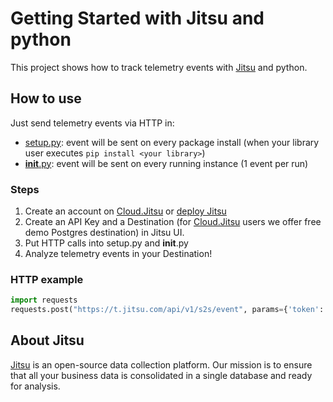 # Getting Started with Jitsu and python

This project shows how to track telemetry events with [Jitsu](https://jitsu) and python.

## How to use

Just send telemetry events via HTTP in:
- [setup.py](https://github.com/jitsucom/jitsu-python-example/blob/main/setup.py): event will be sent on every package install (when your library user executes `pip install <your library>`)
- [__init__.py](https://github.com/jitsucom/jitsu-python-example/blob/main/jitsu_python_example/__init__.py): event will be sent on every running instance (1 event per run)

### Steps

1. Create an account on [Cloud.Jitsu](https://cloud.jitsu.com) or [deploy Jitsu](https://jitsu.com/docs/deployment)
2. Create an API Key and a Destination (for [Cloud.Jitsu](https://cloud.jitsu.com) users we offer free demo Postgres destination) in Jitsu UI.
3. Put HTTP calls into setup.py and __init__.py
4. Analyze telemetry events in your Destination!

### HTTP example
```python
import requests
requests.post("https://t.jitsu.com/api/v1/s2s/event", params={'token': <YOUR_SERVER_API_KEY>}, json=payload, timeout=2)
```

## About Jitsu

[Jitsu](https://jitsu.com) is an open-source data collection platform. Our mission is to ensure that all your business data is consolidated in a
single database and ready for analysis.
